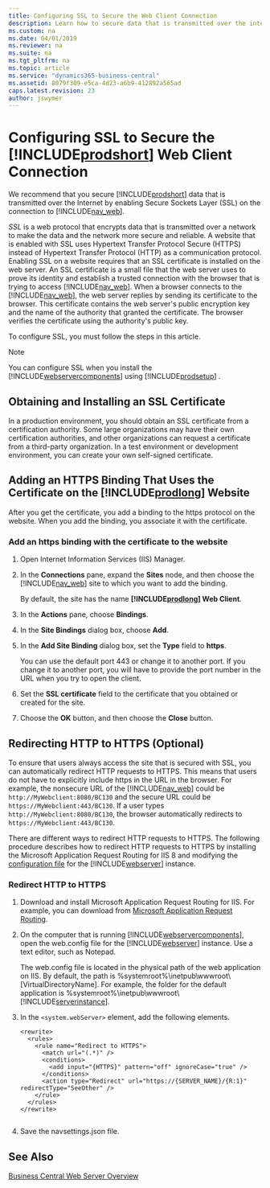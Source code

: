```yaml
---
title: Configuring SSL to Secure the Web Client Connection
description: Learn how to secure data that is transmitted over the internet by enabling Secure Sockets Layer on the connection to Web Client.
ms.custom: na
ms.date: 04/01/2019
ms.reviewer: na
ms.suite: na
ms.tgt_pltfrm: na
ms.topic: article
ms.service: "dynamics365-business-central"
ms.assetid: 8079f309-e5ca-4d23-a6b9-412892a565ad
caps.latest.revision: 23
author: jswymer
---
```

# Configuring SSL to Secure the [!INCLUDE[prodshort](../developer/includes/prodshort.md)] Web Client Connection

We recommend that you secure [!INCLUDE[prodshort](../developer/includes/prodshort.md)] data that is transmitted over the Internet by enabling Secure Sockets Layer \(SSL\) on the connection to [!INCLUDE[nav_web](../developer/includes/nav_web_md.md)].  
  
*SSL* is a web protocol that encrypts data that is transmitted over a network to make the data and the network more secure and reliable. A website that is enabled with SSL uses Hypertext Transfer Protocol Secure \(HTTPS\) instead of Hypertext Transfer Protocol \(HTTP\) as a communication protocol. Enabling SSL on a website requires that an SSL certificate is installed on the web server. An SSL certificate is a small file that the web server uses to prove its identity and establish a trusted connection with the browser that is trying to access [!INCLUDE[nav_web](../developer/includes/nav_web_md.md)]. When a browser connects to the [!INCLUDE[nav_web](../developer/includes/nav_web_md.md)], the web server replies by sending its certificate to the browser. This certificate contains the web server's public encryption key and the name of the authority that granted the certificate. The browser verifies the certificate using the authority's public key.  
  
To configure SSL, you must follow the steps in this article.  
  

  
> [!NOTE]  
>  You can configure SSL when you install the [!INCLUDE[webservercomponents](../developer/includes/webservercomponents.md)] using [!INCLUDE[prodsetup](../developer/includes/prodsetup.md)] .  
  
##  <a name="Cert"></a> Obtaining and Installing an SSL Certificate  
In a production environment, you should obtain an SSL certificate from a certification authority. Some large organizations may have their own certification authorities, and other organizations can request a certificate from a third-party organization. In a test environment or development environment, you can create your own self-signed certificate.  
  
##  <a name="Binding"></a> Adding an HTTPS Binding That Uses the Certificate on the [!INCLUDE[prodlong](../developer/includes/prodlong.md)] Website  
 After you get the certificate, you add a binding to the https protocol on the website. When you add the binding, you associate it with the certificate.  
  
### Add an https binding with the certificate to the website  
  
1.  Open Internet Information Services \(IIS\) Manager.  
  
2.  In the **Connections** pane, expand the **Sites** node, and then choose the [!INCLUDE[nav_web](../developer/includes/nav_web_md.md)] site to which you want to add the binding.  
  
     By default, the site has the name **[!INCLUDE[prodlong](../developer/includes/prodlong.md)] Web Client**.  
  
3.  In the **Actions** pane, choose **Bindings**.  
  
4.  In the **Site Bindings** dialog box, choose **Add**.  
  
5.  In the **Add Site Binding** dialog box, set the **Type** field to **https**.  
  
    You can use the default port 443 or change it to another port. If you change it to another port, you will have to provide the port number in the URL when you try to open the client.  
  
6.  Set the **SSL certificate** field to the certificate that you obtained or created for the site.  
  
7.  Choose the **OK** button, and then choose the **Close** button.  
  
##  <a name="Redirect"></a> Redirecting HTTP to HTTPS \(Optional\)  
 To ensure that users always access the site that is secured with SSL, you can automatically redirect HTTP requests to HTTPS. This means that users do not have to explicitly include https in the URL in the browser. For example, the nonsecure URL of the [!INCLUDE[nav_web](../developer/includes/nav_web_md.md)] could be `http://MyWebclient:8080/BC130` and the secure URL could be `https://MyWebclient:443/BC130`. If a user types `http://MyWebclient:8080/BC130`, the browser automatically redirects to `https://MyWebclient:443/BC130`.  
  
 There are different ways to redirect HTTP requests to HTTPS. The following procedure describes how to redirect HTTP requests to HTTPS by installing the Microsoft Application Request Routing for IIS 8 and modifying the [configuration file](../administration/configure-web-server.md#WebClientSettingsFile) for the [!INCLUDE[webserver](../developer/includes/webserver.md)] instance.  
  
### Redirect HTTP to HTTPS  
  
1.  Download and install Microsoft Application Request Routing for IIS. For example, you can download from [Microsoft Application Request Routing](https://www.microsoft.com/en-us/download/details.aspx?id=47333).   
  
2.  On the computer that is running [!INCLUDE[webservercomponents](../developer/includes/webservercomponents.md)], open the web.config file for the [!INCLUDE[webserver](../developer/includes/webserver.md)] instance. Use a text editor, such as Notepad.  
  
     The web.config file is located in the physical path of the web application on IIS. By default, the path is %systemroot%\\inetpub\\wwwroot\\\[VirtualDirectoryName\]. For example, the folder for the default application is %systemroot%\\inetpub\\wwwroot\\[!INCLUDE[serverinstance](../developer/includes/serverinstance.md)].  
  
3.  In the `<system.webServer>` element, add the following elements.  
  
    ```  
    <rewrite>  
      <rules>  
        <rule name="Redirect to HTTPS">  
          <match url="(.*)" />  
          <conditions>  
            <add input="{HTTPS}" pattern="off" ignoreCase="true" />  
          </conditions>  
          <action type="Redirect" url="https://{SERVER_NAME}/{R:1}" redirectType="SeeOther" />  
        </rule>  
      </rules>  
    </rewrite>  
  
    ```  
4.  Save the navsettings.json file.  
  
## See Also  
  [Business Central Web Server Overview](web-server-overview.md)